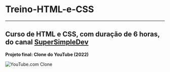 # Treino-HTML-e-CSS
---
## Curso de HTML e CSS, com duração de 6 horas, do canal [SuperSimpleDev](https://www.youtube.com/watch?v=G3e-cpL7ofc&t=22051s)

**Projeto final: Clone do YouTube (2022)**

![YouTube.com Clone](https://github.com/Guilherme-Neves1/Treino-HTML-e-CSS/assets/142439062/f3efe438-eb2a-4796-990a-1c38e4e0dda1)
